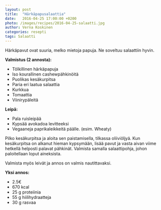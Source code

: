 ```yaml
---
layout: post
title:  "Härkäpapusalaattia"
date:   2016-04-25 17:00:00 +0200
photo: /images/recipes/2016-04-25-salaatti.jpg
author: Verna Koskinen
categories: resepti
tags: Salaatti
---
```


Härkäpavut ovat suuria, melko mietoja papuja. Ne soveltuu salaattiin hyvin.

**Valmistus (2 annosta):**

- Tölkillinen härkäpapuja
- Iso kourallinen cashewpähkinöitä
- Puolikas kesäkurpitsa
- Paria eri laatua salaattia
- Kurkkua
- Tomaattia
- Viinirypäleitä

**Leipä:**

- Pala ruisleipää
- Kypsää avokadoa levitteeksi
- Vegaaneja paprikaleikkeitä päälle. (esim. Wheaty)

Pilko kesäkurpitsa ja aloita sen paistamisella, tilkassa oliiviöljyä. Kun kesäkurpitsa on alkanut hieman kypsymään, lisää pavut ja vasta aivan viime hetkellä helposti palavat pähkinät. Valmista samalla salaattipohja, johon paloitellaan loput aineksista.

Valmista myös leivät ja annos on valmis nautittavaksi.

**Yksi annos:**

- 2.5€
- 670 kcal
- 25 g proteiinia
- 55 g hiilihydraatteja
- 30 g rasvaa
